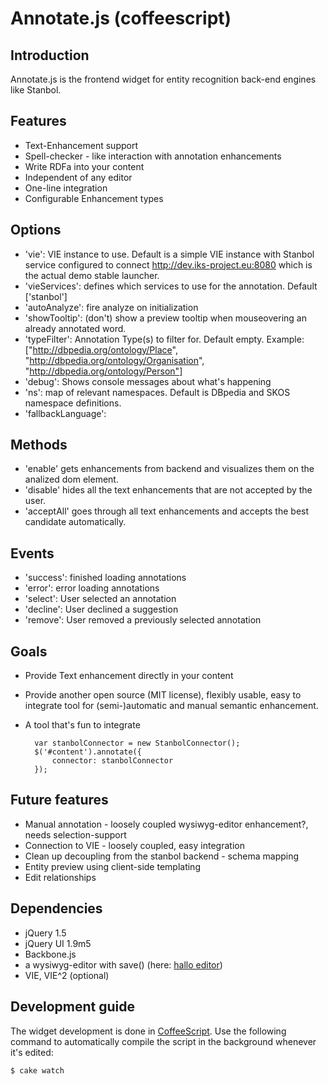 # Annotate.js (coffeescript)
## Introduction
Annotate.js is the frontend widget for entity recognition back-end engines like Stanbol.

## Features

* Text-Enhancement support
* Spell-checker - like interaction with annotation enhancements
* Write RDFa into your content
* Independent of any editor
* One-line integration
* Configurable Enhancement types

## Options
* 'vie': VIE instance to use. Default is a simple VIE instance with Stanbol service 
configured to connect http://dev.iks-project.eu:8080 which is the actual demo stable launcher.
* 'vieServices': defines which services to use for the annotation. Default ['stanbol']
* 'autoAnalyze': fire analyze on initialization
* 'showTooltip': (don't) show a preview tooltip when mouseovering an already annotated word.
* 'typeFilter': Annotation Type(s) to filter for. Default empty. Example: 
["http://dbpedia.org/ontology/Place", "http://dbpedia.org/ontology/Organisation", "http://dbpedia.org/ontology/Person"]
* 'debug': Shows console messages about what's happening
* 'ns': map of relevant namespaces. Default is DBpedia and SKOS namespace definitions.
* 'fallbackLanguage': 

## Methods
* 'enable' gets enhancements from backend and visualizes them on the analized dom element.
* 'disable' hides all the text enhancements that are not accepted by the user.
* 'acceptAll' goes through all text enhancements and accepts the best candidate
automatically.

## Events
* 'success': finished loading annotations
* 'error': error loading annotations
* 'select': User selected an annotation
* 'decline': User declined a suggestion
* 'remove': User removed a previously selected annotation

## Goals

* Provide Text enhancement directly in your content
* Provide another open source (MIT license), flexibly usable, easy to integrate tool for (semi-)automatic and manual semantic enhancement.
* A tool that's fun to integrate

        var stanbolConnector = new StanbolConnector();
        $('#content').annotate({
            connector: stanbolConnector
        });

## Future features

* Manual annotation - loosely coupled wysiwyg-editor enhancement?, needs selection-support
* Connection to VIE - loosely coupled, easy integration
* Clean up decoupling from the stanbol backend - schema mapping
* Entity preview using client-side templating
* Edit relationships

## Dependencies

* jQuery 1.5
* jQuery UI 1.9m5
* Backbone.js
* a wysiwyg-editor with save() (here: [hallo editor](https://github.com/bergie/hallo))
* VIE, VIE^2 (optional)

## Development guide
The widget development is done in [CoffeeScript](http://jashkenas.github.com/coffee-script/). Use the following command to automatically compile the script in the background whenever it's edited:

    $ cake watch

